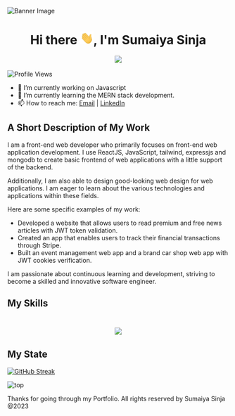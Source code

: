 ![Banner Image](https://i.ibb.co/9HqRLq1/20231119-043304-0000.png)
<h1 align="center">Hi there <img src="https://raw.githubusercontent.com/ABSphreak/ABSphreak/master/gifs/Hi.gif" width="30px">, I'm Sumaiya Sinja</h1>
<p align="center">
  <a href="https://github.com/Ratheshan03/readme-typing-svg"><img src="https://readme-typing-svg.herokuapp.com?lines=Computer+Science+Undergraduate;Frontend+Devoloper;Aspiring+Full+Stack+Web+Developer;Continious+Learner&center=true&width=500&height=50"></a>
</p>
<p align="left"> <img src="https://komarev.com/ghpvc/?username=sumaiyasinja&label=Profile%20views&color=0e75b6&style=flat" alt="Profile Views" /> </p>




<!--
### Hi there 👋! I am Sumaiya Sinja.
##  GitHub Trophies 🏆
![](https://github-profile-trophy.vercel.app/?username=sumaiyasinja&theme=radical&no-frame=false&no-bg=true&margin-w=4)
<br/>
- 🔭 I’m currently working on ...
- 🌱 I’m currently learning ...
- 👯 I’m looking to collaborate on ...
- 🤔 I’m looking for help with ...
- 💬 Ask me about ...
- 📫 How to reach me: ...
- 😄 Pronouns: ...
- ⚡ Fun fact: ...
-->
- 🔭 I’m currently working on Javascript
- 🌱 I’m currently learning the MERN stack development.
- 📫 How to reach me: [Email](mailto:sumaiyasinja@gmail.com) | [LinkedIn](https://www.linkedin.com/in/sumaiyasinja/) 

##  A Short Description of My Work <br>

I am a front-end web developer who primarily focuses on front-end web application development. I use ReactJS, JavaScript, tailwind, expressjs and mongodb to create basic frontend of web applications with a little support of the backend. 

Additionally, I am also able to design good-looking web design for web applications. I am eager to learn about the various technologies and applications within these fields.

Here are some specific examples of my work:

* Developed a website that allows users to read premium and free news articles with JWT token validation.
* Created an app that enables users to track their financial transactions through Stripe.
* Built an event management web app and a brand car shop web app with JWT cookies verification.

I am passionate about continuous learning and development, striving to become a skilled and innovative software engineer.  <br>

## My Skills <br> <br>
<p align="center">
  <a href="https://skillicons.dev">
    <img src="https://skillicons.dev/icons?i=html,css,tailwind,react,express,mongodb,javascript,github,bootstrap" />
  </a>
</p>

## My State <br>

[![GitHub Streak](https://github-readme-streak-stats.herokuapp.com?user=sumaiyasinja&theme=iceberg)](https://git.io/streak-stats)

![top](https://api.githubtrends.io/user/svg/sumaiyasinja/langs?time_range=one_year&theme=dark)


Thanks for going through my Portfolio. All rights reserved by Sumaiya Sinja @2023










